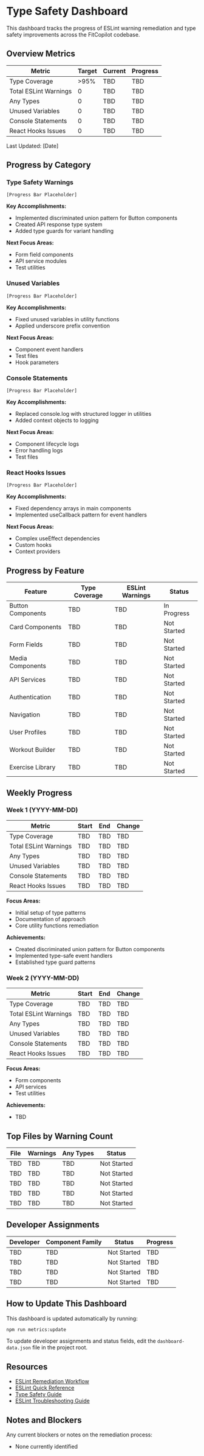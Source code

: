 # Type Safety Dashboard

This dashboard tracks the progress of ESLint warning remediation and type safety improvements across the FitCopilot codebase.

## Overview Metrics

| Metric | Target | Current | Progress |
|--------|--------|---------|----------|
| Type Coverage | >95% | TBD | TBD |
| Total ESLint Warnings | 0 | TBD | TBD |
| Any Types | 0 | TBD | TBD |
| Unused Variables | 0 | TBD | TBD |
| Console Statements | 0 | TBD | TBD |
| React Hooks Issues | 0 | TBD | TBD |

Last Updated: [Date]

## Progress by Category

### Type Safety Warnings

```
[Progress Bar Placeholder]
```

**Key Accomplishments:**
- Implemented discriminated union pattern for Button components
- Created API response type system
- Added type guards for variant handling

**Next Focus Areas:**
- Form field components
- API service modules
- Test utilities

### Unused Variables

```
[Progress Bar Placeholder]
```

**Key Accomplishments:**
- Fixed unused variables in utility functions
- Applied underscore prefix convention

**Next Focus Areas:**
- Component event handlers
- Test files
- Hook parameters

### Console Statements

```
[Progress Bar Placeholder]
```

**Key Accomplishments:**
- Replaced console.log with structured logger in utilities
- Added context objects to logging

**Next Focus Areas:**
- Component lifecycle logs
- Error handling logs
- Test files

### React Hooks Issues

```
[Progress Bar Placeholder]
```

**Key Accomplishments:**
- Fixed dependency arrays in main components
- Implemented useCallback pattern for event handlers

**Next Focus Areas:**
- Complex useEffect dependencies
- Custom hooks
- Context providers

## Progress by Feature

| Feature | Type Coverage | ESLint Warnings | Status |
|---------|---------------|-----------------|--------|
| Button Components | TBD | TBD | In Progress |
| Card Components | TBD | TBD | Not Started |
| Form Fields | TBD | TBD | Not Started |
| Media Components | TBD | TBD | Not Started |
| API Services | TBD | TBD | Not Started |
| Authentication | TBD | TBD | Not Started |
| Navigation | TBD | TBD | Not Started |
| User Profiles | TBD | TBD | Not Started |
| Workout Builder | TBD | TBD | Not Started |
| Exercise Library | TBD | TBD | Not Started |

## Weekly Progress 

### Week 1 (YYYY-MM-DD)

| Metric | Start | End | Change |
|--------|-------|-----|--------|
| Type Coverage | TBD | TBD | TBD |
| Total ESLint Warnings | TBD | TBD | TBD |
| Any Types | TBD | TBD | TBD |
| Unused Variables | TBD | TBD | TBD |
| Console Statements | TBD | TBD | TBD |
| React Hooks Issues | TBD | TBD | TBD |

**Focus Areas:**
- Initial setup of type patterns
- Documentation of approach
- Core utility functions remediation

**Achievements:**
- Created discriminated union pattern for Button components
- Implemented type-safe event handlers
- Established type guard patterns

### Week 2 (YYYY-MM-DD)

| Metric | Start | End | Change |
|--------|-------|-----|--------|
| Type Coverage | TBD | TBD | TBD |
| Total ESLint Warnings | TBD | TBD | TBD |
| Any Types | TBD | TBD | TBD |
| Unused Variables | TBD | TBD | TBD |
| Console Statements | TBD | TBD | TBD |
| React Hooks Issues | TBD | TBD | TBD |

**Focus Areas:**
- Form components
- API services
- Test utilities

**Achievements:**
- TBD

## Top Files by Warning Count

| File | Warnings | Any Types | Status |
|------|----------|-----------|--------|
| TBD | TBD | TBD | Not Started |
| TBD | TBD | TBD | Not Started |
| TBD | TBD | TBD | Not Started |
| TBD | TBD | TBD | Not Started |
| TBD | TBD | TBD | Not Started |

## Developer Assignments

| Developer | Component Family | Status | Progress |
|-----------|------------------|--------|----------|
| TBD | TBD | Not Started | TBD |
| TBD | TBD | Not Started | TBD |
| TBD | TBD | Not Started | TBD |
| TBD | TBD | Not Started | TBD |

## How to Update This Dashboard

This dashboard is updated automatically by running:

```bash
npm run metrics:update
```

To update developer assignments and status fields, edit the `dashboard-data.json` file in the project root.

## Resources

- [ESLint Remediation Workflow](./eslint-remediation-workflow.md)
- [ESLint Quick Reference](./eslint-quick-reference.md)
- [Type Safety Guide](./type-safety-guide.md)
- [ESLint Troubleshooting Guide](./eslint-troubleshooting.md)

## Notes and Blockers

Any current blockers or notes on the remediation process:

- None currently identified 